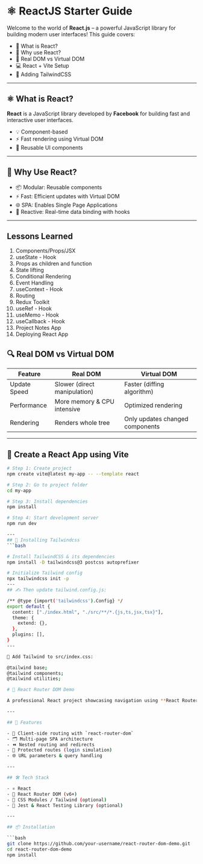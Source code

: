 # ⚛️ ReactJS Starter Guide

Welcome to the world of **React.js** – a powerful JavaScript library for building modern user interfaces! This guide covers:

- 🔹 What is React?
- 🧠 Why use React?
- 🧱 Real DOM vs Virtual DOM
- 💻 React + Vite Setup
- 🎨 Adding TailwindCSS

---

## ⚛️ What is React?


**React** is a JavaScript library developed by **Facebook** for building fast and interactive user interfaces.

- 💡 Component-based
- ⚡ Fast rendering using Virtual DOM
- 🔁 Reusable UI components

---

## 🧠 Why Use React?

- 📦 Modular: Reusable components
- ⚡ Fast: Efficient updates with Virtual DOM
- 🌐 SPA: Enables Single Page Applications
- 🔄 Reactive: Real-time data binding with hooks

---

## Lessons Learned

1. Components/Props/JSX
2. useState - Hook
3. Props as children and function
4. State lifting
5. Conditional Rendering
6. Event Handling
7. useContext - Hook
8. Routing
9. Redux Toolkit
10. useRef - Hook
11. useMemo - Hook
12. useCallback - Hook
13. Project Notes App
14. Deploying React App


## 🔍 Real DOM vs Virtual DOM

| Feature        | Real DOM                              | Virtual DOM                        |
|----------------|----------------------------------------|------------------------------------|
| Update Speed   | Slower (direct manipulation)           | Faster (diffing algorithm)         |
| Performance    | More memory & CPU intensive            | Optimized rendering                |
| Rendering      | Renders whole tree                     | Only updates changed components    |

---

## 🚀 Create a React App using Vite

```bash
# Step 1: Create project
npm create vite@latest my-app -- --template react

# Step 2: Go to project folder
cd my-app

# Step 3: Install dependencies
npm install

# Step 4: Start development server
npm run dev

---
## 🚀 Installing Tailwindcss
```bash

# Install TailwindCSS & its dependencies
npm install -D tailwindcss@3 postcss autoprefixer

# Initialize Tailwind config
npx tailwindcss init -p
---
## ✍️ Then update tailwind.config.js:

/** @type {import('tailwindcss').Config} */
export default {
  content: ["./index.html", "./src/**/*.{js,ts,jsx,tsx}"],
  theme: {
    extend: {},
  },
  plugins: [],
}
---

🧾 Add Tailwind to src/index.css:

@tailwind base;
@tailwind components;
@tailwind utilities;

# 🧭 React Router DOM Demo

A professional React project showcasing navigation using **React Router DOM**.

---

## 🚀 Features

- 🔄 Client-side routing with `react-router-dom`
- 🗂️ Multi-page SPA architecture
- ⏪ Nested routing and redirects
- 🔐 Protected routes (login simulation)
- 🌐 URL parameters & query handling

---

## 🛠️ Tech Stack

- ⚛️ React
- 🧭 React Router DOM (v6+)
- 💅 CSS Modules / Tailwind (optional)
- 🧪 Jest & React Testing Library (optional)

---

## 📦 Installation

```bash
git clone https://github.com/your-username/react-router-dom-demo.git
cd react-router-dom-demo
npm install

